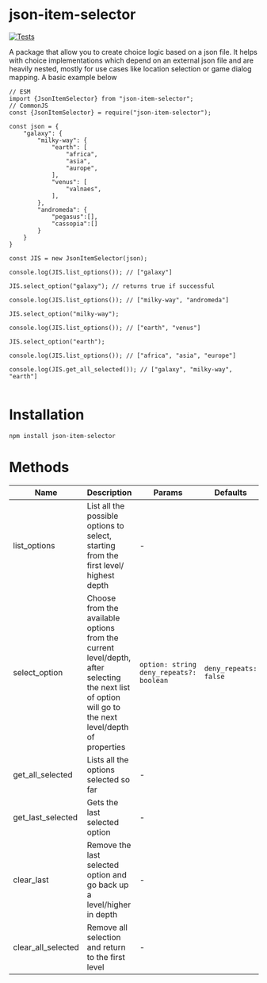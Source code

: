 # json-item-selector
[![Tests](https://github.com/JosephVoid/json-item-selector/actions/workflows/test.yml/badge.svg?branch=main)](https://github.com/JosephVoid/json-item-selector/actions/workflows/test.yml)

A package that allow you to create choice logic based on a json file. It helps with choice implementations which depend on an external json file and are heavily nested, mostly for use cases like location selection or game dialog mapping. A basic example below
```
// ESM
import {JsonItemSelector} from "json-item-selector";
// CommonJS
const {JsonItemSelector} = require("json-item-selector");

const json = {
    "galaxy": {
        "milky-way": {
            "earth": [
                "africa",
                "asia",
                "aurope",
            ],
            "venus": [
                "valnaes",
            ],
        },
        "andromeda": {
            "pegasus":[],
            "cassopia":[]
        }
    }
}

const JIS = new JsonItemSelector(json);

console.log(JIS.list_options()); // ["galaxy"]

JIS.select_option("galaxy"); // returns true if successful

console.log(JIS.list_options()); // ["milky-way", "andromeda"]

JIS.select_option("milky-way");

console.log(JIS.list_options()); // ["earth", "venus"]

JIS.select_option("earth");

console.log(JIS.list_options()); // ["africa", "asia", "europe"]

console.log(JIS.get_all_selected()); // ["galaxy", "milky-way", "earth"]


```

# Installation
```
npm install json-item-selector
```

# Methods
| Name | Description | Params | Defaults | Returns |
| ------ | ------ | ------ | ------ | ------ |
| list_options | List all the possible options to select, starting from the first level/ highest depth  | - | | `string []` |
| select_option | Choose from the available options from the current level/depth, after selecting the next list of option will go to the next level/depth of properties  | `option: string` `deny_repeats?: boolean` | `deny_repeats: false`| `boolean` |
| get_all_selected | Lists all the options selected so far | - | | `string []` |
| get_last_selected | Gets the last selected option | - | | `string` |
| clear_last | Remove the last selected option and go back up a level/higher in depth | - | | `boolean` |
| clear_all_selected | Remove all selection and return to the first level | - | | `boolean` |
